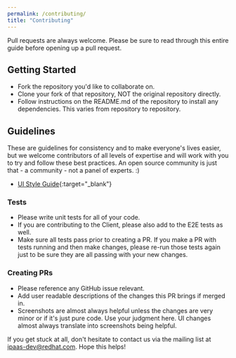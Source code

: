 ```yaml
---
permalink: /contributing/
title: "Contributing"
---
```


Pull requests are always welcome. Please be sure to read through this entire guide before opening up 
a pull request.

## Getting Started
- Fork the repository you'd like to collaborate on.
- Clone your fork of that repository, NOT the original repository directly.
- Follow instructions on the README.md of the repository to install any dependencies. This 
varies from repository to repository.

## Guidelines

These are guidelines for consistency and to make everyone's lives easier, but we welcome contributors of all levels of expertise and will work with you to try and follow these best practices. An open source community is just that - a community - not a panel of experts. :)

- [UI Style Guide](https://github.com/redhat-ipaas/ipaas-ui-style-guide){:target="_blank"}


### Tests
- Please write unit tests for all of your code.
- If you are contributing to the Client, please also add to the E2E tests as well.
- Make sure all tests pass prior to creating a PR. If you make a PR with tests running and then make changes, please re-run those tests again just to be sure they are all passing with your new changes.


### Creating PRs
- Please reference any GitHub issue relevant.
- Add user readable descriptions of the changes this PR brings if merged in.
- Screenshots are almost always helpful unless the changes are very minor or if it's just pure code. 
Use your judgment here. UI changes almost always translate into screenshots being helpful.
 
If you get stuck at all, don't hesitate to contact us via the mailing list at ipaas-dev@redhat.com. Hope this helps!
